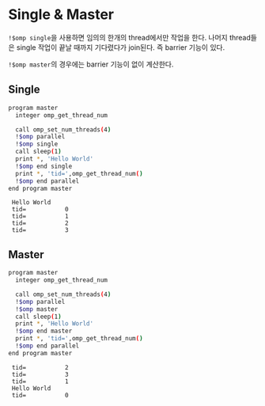 # Single & Master

`!$omp single`을 사용하면 임의의 한개의 thread에서만 작업을 한다. 나머지 thread들은 single 작업이 끝날 때까지 기다렸다가 join된다. 즉 barrier 기능이 있다.

`!$omp master`의 경우에는 barrier 기능이 없이 계산한다.
## Single
```bash
program master
  integer omp_get_thread_num

  call omp_set_num_threads(4)
  !$omp parallel
  !$omp single
  call sleep(1)
  print *, 'Hello World'
  !$omp end single
  print *, 'tid=',omp_get_thread_num()
  !$omp end parallel
end program master
```
```
 Hello World
 tid=           0
 tid=           1
 tid=           2
 tid=           3
```

## Master
```bash
program master
  integer omp_get_thread_num

  call omp_set_num_threads(4)
  !$omp parallel
  !$omp master
  call sleep(1)
  print *, 'Hello World'
  !$omp end master
  print *, 'tid=',omp_get_thread_num()
  !$omp end parallel
end program master
```
```
 tid=           2
 tid=           3
 tid=           1
 Hello World
 tid=           0
```
